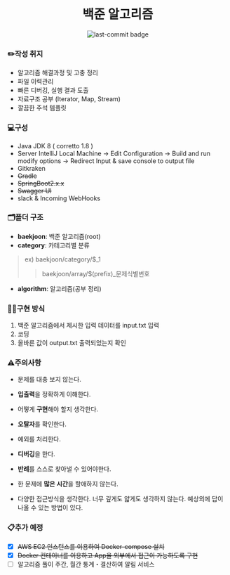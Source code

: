 <div align="center">

# 백준 알고리즘
![last-commit badge](https://img.shields.io/github/last-commit/yeeooni/baekjoon-slove?style=flat-square)

</div>

### ✏️작성 취지
- 알고리즘 해결과정 및 고충 정리
- 파일 이력관리 
- 빠른 디버깅, 실행 결과 도출
- 자료구조 공부 (Iterator, Map, Stream)
- 깔끔한 주석 템플릿 

### 💻구성
- Java JDK 8 ( corretto 1.8 )
- Server IntelliJ Local Machine -> Edit Configuration -> Build and run modify options -> Redirect Input & save console to output file  
- Gitkraken
- ~~Gradle~~
- ~~SpringBoot2.x.x~~
- ~~Swagger UI~~
- slack & Incoming WebHooks

### 🗂️폴더 구조
- **baekjoon**: 백준 알고리즘(root)
- **category**: 카테고리별 분류
 
> ex) baekjoon/category/$_1
>> baekjoon/array/$(prefix)_문제식별번호

- **algorithm**: 알고리즘(공부 정리)

### 👨‍💻구현 방식
1. 백준 알고리즘에서 제시한 입력 데이터를 input.txt 입력
2. 코딩
3. 올바른 값이 output.txt 출력되었는지 확인

### ⚠️주의사항
- 문제를 대충 보지 않는다.
- **입출력**을 정확하게 이해한다.
- 어떻게 **구현**해야 할지 생각한다.
- **오탈자**를 확인한다.
- 예외를 처리한다.
- **디버깅**을 한다.

- **반례**를 스스로 찾아낼 수 있어야한다.
- 한 문제에 **많은 시간**을 할애하지 않는다.
- 다양한 접근방식을 생각한다. 너무 깊게도 얇게도 생각하지 않는다. 예상외에 답이 나올 수 있는 방법이 있다.

### 📋추가 예정
- [X] ~~AWS EC2 인스턴스를 이용하여 Docker-compose 설치~~
- [X] ~~Docker 컨테이너를 이용하고 App을 외부에서 접근이 가능하도록 구현~~
- [ ] 알고리즘 풀이 주간, 월간 통계・결산하여 알림 서비스